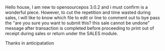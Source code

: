 Hello house,
I am new to opensourcepos 3.0.2 and i must confirm is a wonderful piece.
However, to cut the repetition and time wasted during sales, i will like to know which file to edit or line to comment out to bye pass the 
"are you sure you want to submit this? this sale cannot be undone" message after transaction is completed before proceeding to print out of receipt during sales or return under the SALES module.


Thanks in anticipatation